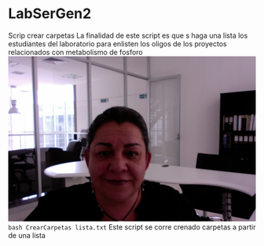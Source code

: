 # LabSerGen2
Scrip crear carpetas
La finalidad de este script es que s haga una lista los estudiantes del laboratorio para enlisten los oligos de los proyectos relacionados con metabolismo de fosforo  
![Yo](https://github.com/Enfadosos/LabSerGen2/blob/master/Betty.jpg)  
`bash CrearCarpetas lista.txt` 
Este script se corre crenado carpetas a partir de una lista


